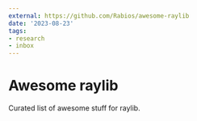 ```yaml
---
external: https://github.com/Rabios/awesome-raylib
date: '2023-08-23'
tags:
- research
- inbox
---
```


# Awesome raylib

Curated list of awesome stuff for raylib.

